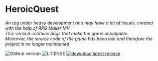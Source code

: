 # HeroicQuest
*An rpg under heavy development and may have a lot of issues, created with the help of RPG Maker MV*
<br>
*This version contains bugs that make the game unplayable.
<br>
Moreover, the source code of the game has been lost and therefore the project is no longer maintained*

![GitHub version](https://img.shields.io/badge/release-Alpha%20v.0.3-informational)
![LICENSE](https://img.shields.io/github/license/Lachetquentin/HeroicQuest)
[![download latest release](https://img.shields.io/badge/HEROIC%20QUEST-download-black.svg)](https://github.com/Lachetquentin/HeroicQuest/releases/latest)
